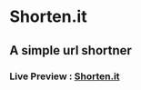 # Shorten.it
## A simple url shortner 

### Live Preview : <a href='https://shorten-it-url-shortner.vercel.app'>Shorten.it</a>
